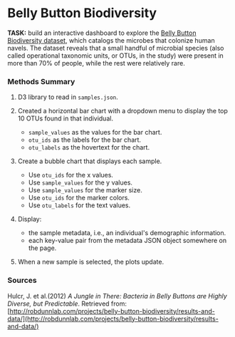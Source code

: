 #  Belly Button Biodiversity

**TASK:** build an interactive dashboard to explore the [Belly Button Biodiversity dataset](http://robdunnlab.com/projects/belly-button-biodiversity/), which catalogs the microbes that colonize human navels. The dataset reveals that a small handful of microbial species (also called operational taxonomic units, or OTUs, in the study) were present in more than 70% of people, while the rest were relatively rare.

### Methods Summary
1. D3 library to read in `samples.json`.

2. Created a horizontal bar chart with a dropdown menu to display the top 10 OTUs found in that individual.
    * `sample_values` as the values for the bar chart.
    * `otu_ids` as the labels for the bar chart.
    * `otu_labels` as the hovertext for the chart.

3. Create a bubble chart that displays each sample.
    * Use `otu_ids` for the x values.
    * Use `sample_values` for the y values.
    * Use `sample_values` for the marker size.
    * Use `otu_ids` for the marker colors.
    * Use `otu_labels` for the text values.

4. Display: 
    * the sample metadata, i.e., an individual's demographic information.
    * each key-value pair from the metadata JSON object somewhere on the page.

6. When a new sample is selected, the plots update.

### Sources
Hulcr, J. et al.(2012) _A Jungle in There: Bacteria in Belly Buttons are Highly Diverse, but Predictable_. Retrieved from: [http://robdunnlab.com/projects/belly-button-biodiversity/results-and-data/](http://robdunnlab.com/projects/belly-button-biodiversity/results-and-data/)

